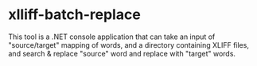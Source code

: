 # xlliff-batch-replace

This tool is a .NET console application that can take an input of "source/target" mapping of words, and a directory containing XLIFF files, and search & replace "source" word and replace with "target" words.

